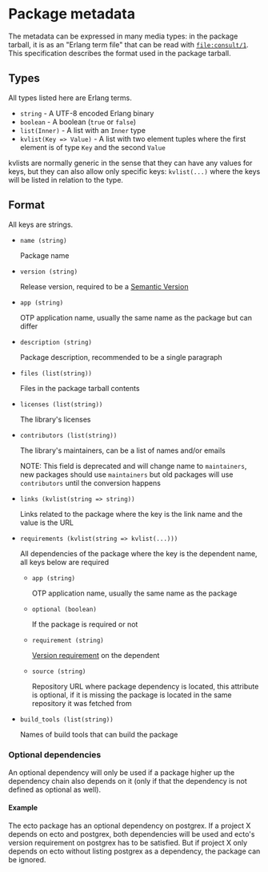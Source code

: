 # Package metadata

The metadata can be expressed in many media types: in the package tarball, it is as an "Erlang term file" that can be read with [`file:consult/1`][]. This specification describes the format used in the package tarball.

## Types

All types listed here are Erlang terms.

  + `string` - A UTF-8 encoded Erlang binary
  + `boolean` - A boolean (`true` or `false`)
  + `list(Inner)` - A list with an `Inner` type
  + `kvlist(Key => Value)` - A list with two element tuples where the first element is of type `Key` and the second `Value`

kvlists are normally generic in the sense that they can have any values for keys, but they can also allow only specific keys: `kvlist(...)` where the keys will be listed in relation to the type.

## Format

All keys are strings.

  + `name (string)`

    Package name

  + `version (string)`

    Release version, required to be a [Semantic Version][]

  + `app (string)`

    OTP application name, usually the same name as the package but can differ

  + `description (string)`

    Package description, recommended to be a single paragraph

  + `files (list(string))`

    Files in the package tarball contents

  + `licenses (list(string))`

    The library's licenses

  + `contributors (list(string))`

    The library's maintainers, can be a list of names and/or emails

    NOTE: This field is deprecated and will change name to `maintainers`, new packages
    should use `maintainers` but old packages will use `contributors` until the conversion
    happens

  + `links (kvlist(string => string))`

    Links related to the package where the key is the link name and the value is the URL

  + `requirements (kvlist(string => kvlist(...)))`

    All dependencies of the package where the key is the dependent name,
    all keys below are required

    + `app (string)`

      OTP application name, usually the same name as the package

    + `optional (boolean)`

      If the package is required or not

    + `requirement (string)`

      [Version requirement][] on the dependent

    + `source (string)`

      Repository URL where package dependency is located, this attribute is optional, if it is missing the package is located in the same repository it was fetched from

  + `build_tools (list(string))`

      Names of build tools that can build the package

### Optional dependencies

An optional dependency will only be used if a package higher up the dependency chain also depends on it (only if that the dependency is not defined as optional as well).

#### Example

The ecto package has an optional dependency on postgrex. If a project X depends on ecto and postgrex, both dependencies will be used and ecto's version requirement on postgrex has to be satisfied. But if project X only depends on ecto without listing postgrex as a dependency, the package can be ignored.

[`file:consult/1`]: http://www.erlang.org/doc/man/file.html#consult-1
[Semantic Version]: http://semver.org/
[Version requirement]: http://elixir-lang.org/docs/stable/elixir/Version.html
